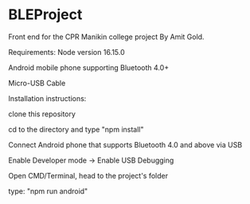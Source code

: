# BLEProject

Front end for the CPR Manikin college project By Amit Gold.

Requirements:
Node version 16.15.0

Android mobile phone supporting Bluetooth 4.0+

Micro-USB Cable


Installation instructions:

clone this repository

cd to the directory and type "npm install"

Connect Android phone that supports Bluetooth 4.0 and above via USB

Enable Developer mode -> Enable USB Debugging

Open CMD/Terminal, head to the project's folder

type: "npm run android"

